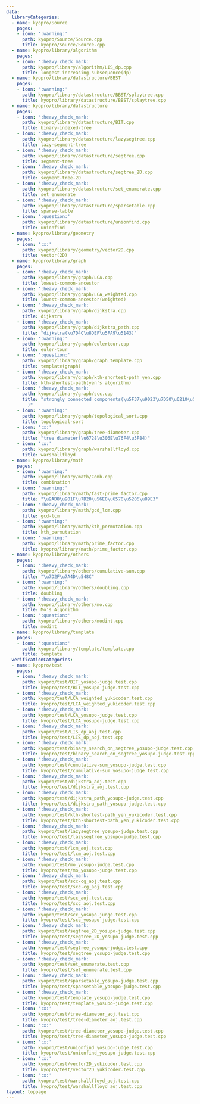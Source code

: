 ```yaml
---
data:
  libraryCategories:
  - name: kyopro/Source
    pages:
    - icon: ':warning:'
      path: kyopro/Source/Source.cpp
      title: kyopro/Source/Source.cpp
  - name: kyopro/library/algorithm
    pages:
    - icon: ':heavy_check_mark:'
      path: kyopro/library/algorithm/LIS_dp.cpp
      title: longest-increasing-subsequence(dp)
  - name: kyopro/library/datastructure/BBST
    pages:
    - icon: ':warning:'
      path: kyopro/library/datastructure/BBST/splaytree.cpp
      title: kyopro/library/datastructure/BBST/splaytree.cpp
  - name: kyopro/library/datastructure
    pages:
    - icon: ':heavy_check_mark:'
      path: kyopro/library/datastructure/BIT.cpp
      title: binary-indexed-tree
    - icon: ':heavy_check_mark:'
      path: kyopro/library/datastructure/lazysegtree.cpp
      title: lazy-segment-tree
    - icon: ':heavy_check_mark:'
      path: kyopro/library/datastructure/segtree.cpp
      title: segment-tree
    - icon: ':heavy_check_mark:'
      path: kyopro/library/datastructure/segtree_2D.cpp
      title: segment-tree-2D
    - icon: ':heavy_check_mark:'
      path: kyopro/library/datastructure/set_enumerate.cpp
      title: set_enumerate
    - icon: ':heavy_check_mark:'
      path: kyopro/library/datastructure/sparsetable.cpp
      title: sparse-table
    - icon: ':question:'
      path: kyopro/library/datastructure/unionfind.cpp
      title: unionfind
  - name: kyopro/library/geometry
    pages:
    - icon: ':x:'
      path: kyopro/library/geometry/vector2D.cpp
      title: vector(2D)
  - name: kyopro/library/graph
    pages:
    - icon: ':heavy_check_mark:'
      path: kyopro/library/graph/LCA.cpp
      title: lowest-common-ancestor
    - icon: ':heavy_check_mark:'
      path: kyopro/library/graph/LCA_weighted.cpp
      title: lowest-common-ancestor(weighted)
    - icon: ':heavy_check_mark:'
      path: kyopro/library/graph/dijkstra.cpp
      title: dijkstra
    - icon: ':heavy_check_mark:'
      path: kyopro/library/graph/dijkstra_path.cpp
      title: "dijkstra(\u7D4C\u8DEF\u5FA9\u5143)"
    - icon: ':warning:'
      path: kyopro/library/graph/eulertour.cpp
      title: euler-tour
    - icon: ':question:'
      path: kyopro/library/graph/graph_template.cpp
      title: template(graph)
    - icon: ':heavy_check_mark:'
      path: kyopro/library/graph/kth-shortest-path_yen.cpp
      title: kth-shortest-path(yen's algorithm)
    - icon: ':heavy_check_mark:'
      path: kyopro/library/graph/scc.cpp
      title: "strongly connected components(\u5F37\u9023\u7D50\u6210\u5206\u5206\u89E3\
        )"
    - icon: ':warning:'
      path: kyopro/library/graph/topological_sort.cpp
      title: topological-sort
    - icon: ':x:'
      path: kyopro/library/graph/tree-diameter.cpp
      title: "tree diameter(\u6728\u306E\u76F4\u5F84)"
    - icon: ':x:'
      path: kyopro/library/graph/warshallfloyd.cpp
      title: warshallfloyd
  - name: kyopro/library/math
    pages:
    - icon: ':warning:'
      path: kyopro/library/math/Comb.cpp
      title: combination
    - icon: ':warning:'
      path: kyopro/library/math/fast-prime_factor.cpp
      title: "\u9AD8\u901F\u7D20\u56E0\u6570\u5206\u89E3"
    - icon: ':heavy_check_mark:'
      path: kyopro/library/math/gcd_lcm.cpp
      title: gcd-lcm
    - icon: ':warning:'
      path: kyopro/library/math/kth_permutation.cpp
      title: kth_permutation
    - icon: ':warning:'
      path: kyopro/library/math/prime_factor.cpp
      title: kyopro/library/math/prime_factor.cpp
  - name: kyopro/library/others
    pages:
    - icon: ':heavy_check_mark:'
      path: kyopro/library/others/cumulative-sum.cpp
      title: "\u7D2F\u7A4D\u548C"
    - icon: ':warning:'
      path: kyopro/library/others/doubling.cpp
      title: doubling
    - icon: ':heavy_check_mark:'
      path: kyopro/library/others/mo.cpp
      title: Mo's Algorithm
    - icon: ':question:'
      path: kyopro/library/others/modint.cpp
      title: modint
  - name: kyopro/library/template
    pages:
    - icon: ':question:'
      path: kyopro/library/template/template.cpp
      title: template
  verificationCategories:
  - name: kyopro/test
    pages:
    - icon: ':heavy_check_mark:'
      path: kyopro/test/BIT_yosupo-judge.test.cpp
      title: kyopro/test/BIT_yosupo-judge.test.cpp
    - icon: ':heavy_check_mark:'
      path: kyopro/test/LCA_weighted_yukicoder.test.cpp
      title: kyopro/test/LCA_weighted_yukicoder.test.cpp
    - icon: ':heavy_check_mark:'
      path: kyopro/test/LCA_yosupo-judge.test.cpp
      title: kyopro/test/LCA_yosupo-judge.test.cpp
    - icon: ':heavy_check_mark:'
      path: kyopro/test/LIS_dp_aoj.test.cpp
      title: kyopro/test/LIS_dp_aoj.test.cpp
    - icon: ':heavy_check_mark:'
      path: kyopro/test/binary_search_on_segtree_yosupo-judge.test.cpp
      title: kyopro/test/binary_search_on_segtree_yosupo-judge.test.cpp
    - icon: ':heavy_check_mark:'
      path: kyopro/test/cumulative-sum_yosupo-judge.test.cpp
      title: kyopro/test/cumulative-sum_yosupo-judge.test.cpp
    - icon: ':heavy_check_mark:'
      path: kyopro/test/dijkstra_aoj.test.cpp
      title: kyopro/test/dijkstra_aoj.test.cpp
    - icon: ':heavy_check_mark:'
      path: kyopro/test/dijkstra_path_yosupo-judge.test.cpp
      title: kyopro/test/dijkstra_path_yosupo-judge.test.cpp
    - icon: ':heavy_check_mark:'
      path: kyopro/test/kth-shortest-path_yen_yukicoder.test.cpp
      title: kyopro/test/kth-shortest-path_yen_yukicoder.test.cpp
    - icon: ':heavy_check_mark:'
      path: kyopro/test/lazysegtree_yosupo-judge.test.cpp
      title: kyopro/test/lazysegtree_yosupo-judge.test.cpp
    - icon: ':heavy_check_mark:'
      path: kyopro/test/lcm_aoj.test.cpp
      title: kyopro/test/lcm_aoj.test.cpp
    - icon: ':heavy_check_mark:'
      path: kyopro/test/mo_yosupo-judge.test.cpp
      title: kyopro/test/mo_yosupo-judge.test.cpp
    - icon: ':heavy_check_mark:'
      path: kyopro/test/scc-cg_aoj.test.cpp
      title: kyopro/test/scc-cg_aoj.test.cpp
    - icon: ':heavy_check_mark:'
      path: kyopro/test/scc_aoj.test.cpp
      title: kyopro/test/scc_aoj.test.cpp
    - icon: ':heavy_check_mark:'
      path: kyopro/test/scc_yosupo-judge.test.cpp
      title: kyopro/test/scc_yosupo-judge.test.cpp
    - icon: ':heavy_check_mark:'
      path: kyopro/test/segtree_2D_yosupo-judge.test.cpp
      title: kyopro/test/segtree_2D_yosupo-judge.test.cpp
    - icon: ':heavy_check_mark:'
      path: kyopro/test/segtree_yosupo-judge.test.cpp
      title: kyopro/test/segtree_yosupo-judge.test.cpp
    - icon: ':heavy_check_mark:'
      path: kyopro/test/set_enumerate.test.cpp
      title: kyopro/test/set_enumerate.test.cpp
    - icon: ':heavy_check_mark:'
      path: kyopro/test/sparsetable_yosupo-judge.test.cpp
      title: kyopro/test/sparsetable_yosupo-judge.test.cpp
    - icon: ':heavy_check_mark:'
      path: kyopro/test/template_yosupo-judge.test.cpp
      title: kyopro/test/template_yosupo-judge.test.cpp
    - icon: ':x:'
      path: kyopro/test/tree-diameter_aoj.test.cpp
      title: kyopro/test/tree-diameter_aoj.test.cpp
    - icon: ':x:'
      path: kyopro/test/tree-diameter_yosupo-judge.test.cpp
      title: kyopro/test/tree-diameter_yosupo-judge.test.cpp
    - icon: ':x:'
      path: kyopro/test/unionfind_yosupo-judge.test.cpp
      title: kyopro/test/unionfind_yosupo-judge.test.cpp
    - icon: ':x:'
      path: kyopro/test/vector2D_yukicoder.test.cpp
      title: kyopro/test/vector2D_yukicoder.test.cpp
    - icon: ':x:'
      path: kyopro/test/warshallfloyd_aoj.test.cpp
      title: kyopro/test/warshallfloyd_aoj.test.cpp
layout: toppage
---
```

